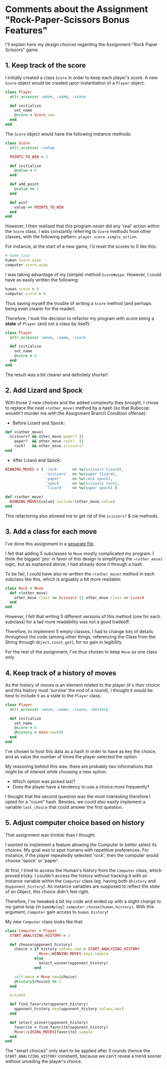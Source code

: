 # Comments about the Assignment "Rock-Paper-Scissors Bonus Features"

I'll explain here my design choices regarding the Assignment "Rock Paper
Scissors" game.

## 1. Keep track of the score

I initially created a class `Score` in order to keep each player's score.
A new `Score` object would be created upon instantiation of a `Player` object.

```ruby
class Player
  attr_accessor :move, :name, :score

  def initialize
    set_name
    @score = Score.new
  end
end
```

The `Score` object would have the following instance methods:

```ruby
class Score
  attr_accessor :value

  POINTS_TO_WIN = 3

  def initialize
    @value = 0
  end

  def add_point
    @value += 1
  end

  def win?
    value >= POINTS_TO_WIN
  end
end
```

However, I then realised that this program never did any 'real' action
within the `Score` class. I was constantly referring to `Score` methods from
other classes, with the following pattern: `player.score.simple_action`.

For instance, at the start of a new game, I'd reset the scores to 0 like this:

```ruby
# Game loop
human.score.wipe
computer.score.wipe
```

I was taking advantage of my (simple) method `Score#wipe`. However, I could
have as easily written the following:

```ruby
human.score = 0
computer.score = 0
```

Thus saving myself the trouble of writing a `Score` method (and perhaps being
even clearer for the reader).

Therefore, I took the decision to refactor my program with score being a
**state** of `Player` (and not a class by itself):

```ruby
class Player
  attr_accessor :move, :name, :score

  def initialize
    set_name
    @score = 0
  end
end
```

The result was a bit clearer and definitely shorter!

## 2. Add Lizard and Spock

With those 2 new choices and the added complexity they brought, I chose to
replace the neat `>(other_move)` method by a hash (so that Rubocop wouldn't
murder me with the Assignment Branch Condition offense):

* Before Lizard and Spock:

```ruby
def >(other_move)
  scissors? && other_move.paper? ||
    paper?  && other_move.rock?  ||
    rock?   && other_move.scissors?
end
```
* After Lizard and Spock:
```ruby
WINNING_MOVES = { 'rock'      => %w(scissors lizard),
                  'scissors'  => %w(paper lizard),
                  'paper'     => %w(rock spock),
                  'spock'     => %w(scissors rock),
                  'lizard'    => %w(paper spock) }

def >(other_move)
  WINNING_MOVES[value].include?(other_move.value)
end
```

This refactoring also allowed me to get rid of the `scissors?` & cie methods.

## 3. Add a class for each move

I've done this assignment in a [separate file](lesson_2/12_rps_5_classes.rb).

I felt that adding 5 subclasses to `Move` mostly complicated my program.
I think the biggest 'pro' in favor of this design is simplifying the
`>(other_move)` logic, but as explained above, I had already done it
through a hash.

To be fair, I could have also re-written the `>(other_move)` method in each
subclass like this, which is arguably a bit more readable:

```ruby
class Rock < Move
  def >(other_move)
    other_move.class == Scissors || other_move.class == Lizard
  end
end
```

However, I felt that writing 5 different versions of this method (one for
each subclass) for a tad more readability was not a good tradeoff.

Therefore, to implement 5 empty classes, I had to change lots of details
throughout the code (among other things, referencing the Class from the String
through `Object.const_get`), for no gain in legibility.

For the rest of the assignment, I've thus chosen to keep `Move` as one
class only.

## 4. Keep track of a history of moves

As the history of moves is an element related to the player (it's *their* choice
and this history must 'survive' the end of a round), I thought it would
be best to include it as a state to the `Player` class.

```ruby
class Player
  attr_accessor :move, :name, :score, :history

  def initialize
    set_name
    @score = 0
    @history = Hash.new(0)
  end
end
```

I've chosen to host this data as a hash in order to have as key the choice,
and as value the number of times the player selected the option.

My reasoning behind this was: there are probably two informations that might
be of interest while choosing a new option:
- Which option was picked last?
- Does the player have a tendency to use a choice more frequently?

I thought that the second question was the most interesting therefore I
opted for a "count" hash. Besides, we could also easily implement a
variable `last_choice` that could answer the first question.

## 5. Adjust computer choice based on history

That assignment was trickier than I thought.

I wanted to implement a feature allowing the Computer to better select
its choices. My goal was to spot humans with repetitive preferences.
For instance, if the player repeatedly selected 'rock', then the computer
would choose 'spock' or 'paper'.

At first, I tried to access the Human's history from the `Computer` class,
which proved tricky. I couldn't access the history without tracking it with
an instance variable within the `Computer` class (eg. having both
`@history` and `@opponent_history`). As instance variables are supposed
to reflect the *state* of an Object, this choice didn't feel right.

Therefore, I've tweaked a bit my code and ended up with a slight change
to my game loop (in `Game#play`): `computer.choose(human.history)`. With this
argument, `Computer` gain access to `human.history`!

My new `Computer` class looks like that:

```ruby
class Computer < Player
  START_ANALYZING_HISTORY = 3

  def choose(opponent_history)
    choice = if history.values.sum < START_ANALYZING_HISTORY
               Move::WINNING_MOVES.keys.sample
             else
               select_winner(opponent_history)
             end

    self.move = Move.new(choice)
    @history[choice] += 1
  end

  private

  def find_favorite(opponent_history)
    opponent_history.key(opponent_history.values.max)
  end

  def select_winner(opponent_history)
    favorite = find_favorite(opponent_history)
    Move::LOSING_MOVES[favorite].sample
  end
end
```

The "smart choices" only start to be applied after 3 rounds (hence the
`START_ANALYZING_HISTORY` constant), because we can't reveal a trend sooner
without unveiling the player's choice.

